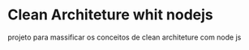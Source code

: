 # Clean Architeture whit nodejs
projeto para massificar os conceitos de clean architeture com node js
